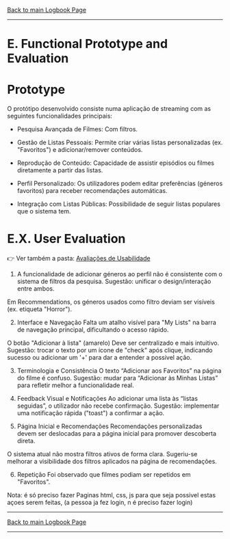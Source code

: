 [Back to main Logbook Page](../hci_logbook.md)

---

# E. Functional Prototype and Evaluation

# Prototype
O protótipo desenvolvido consiste numa aplicação de streaming com as seguintes funcionalidades principais:

- Pesquisa Avançada de Filmes: Com filtros.

- Gestão de Listas Pessoais: Permite criar várias listas personalizadas (ex. "Favoritos") e adicionar/remover conteúdos.

- Reprodução de Conteúdo: Capacidade de assistir episódios ou filmes diretamente a partir das listas.

- Perfil Personalizado: Os utilizadores podem editar preferências (géneros favoritos) para receber recomendações automáticas.

- Integração com Listas Públicas: Possibilidade de seguir listas populares que o sistema tem.


# E.X. User Evaluation

👉 Ver também a pasta: [Avaliações de Usabilidade](./Avaliacoes_de_Usabilidade/)

1. A funcionalidade de adicionar géneros ao perfil não é consistente com o sistema de filtros da pesquisa. Sugestão: unificar o design/interação entre ambos.

Em Recommendations, os géneros usados como filtro deviam ser visíveis (ex. etiqueta "Horror").

2. Interface e Navegação
Falta um atalho visível para "My Lists" na barra de navegação principal, dificultando o acesso rápido.

O botão "Adicionar à lista" (amarelo) Deve ser centralizado e mais intuitivo. Sugestão: trocar o texto por um ícone de "check" após clique, indicando sucesso ou adicionar um '+' para dar a entender a possivel ação.

3. Terminologia e Consistência
O texto “Adicionar aos Favoritos” na página do filme é confuso. Sugestão: mudar para “Adicionar às Minhas Listas” para refletir melhor a funcionalidade real.

4. Feedback Visual e Notificações
Ao adicionar uma lista às “listas seguidas”, o utilizador não recebe confirmação. Sugestão: implementar uma notificação rápida ("toast") a confirmar a ação.

5. Página Inicial e Recomendações
Recomendações personalizadas devem ser deslocadas para a página inicial para promover descoberta direta.

O sistema atual não mostra filtros ativos de forma clara. Sugeriu-se melhorar a visibilidade dos filtros aplicados na página de recomendações.

6. Repetição
Foi observado que filmes podiam ser repetidos em "Favoritos".

Nota: 
é só preciso fazer Paginas html, css, js para que seja possivel estas açoes serem feitas,
(a pessoa ja fez login, n é preciso fazer login)


---
[Back to main Logbook Page](../hci_logbook.md)

---